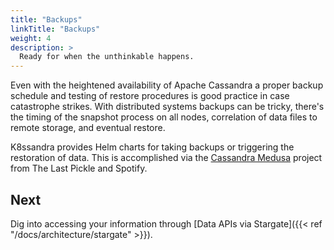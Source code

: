 ```yaml
---
title: "Backups"
linkTitle: "Backups"
weight: 4
description: >
  Ready for when the unthinkable happens.
---
```


Even with the heightened availability of Apache Cassandra a proper backup
schedule and testing of restore procedures is good practice in case catastrophe
strikes. With distributed systems backups can be tricky, there's the timing of
the snapshot process on all nodes, correlation of data files to remote storage,
and eventual restore. 

K8ssandra provides Helm charts for taking backups or triggering the restoration
of data. This is accomplished via the [Cassandra
Medusa](https://github.com/thelastpickle/cassandra-medusa) project from The Last
Pickle and Spotify.

## Next

Dig into accessing your information through [Data APIs via Stargate]({{< ref
"/docs/architecture/stargate" >}}).
